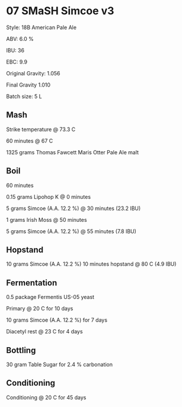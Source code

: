 # 07 SMaSH Simcoe v3

Style: 18B American Pale Ale

ABV: 6.0 %

IBU: 36

EBC: 9.9

Original Gravity: 1.056

Final Gravity 1.010

Batch size: 5 L

## Mash

Strike temperature @ 73.3 C

60 minutes @ 67 C

1325 grams Thomas Fawcett Maris Otter Pale Ale malt

## Boil

60 minutes

0.15 grams Lipohop K @ 0 minutes

5 grams Simcoe (A.A. 12.2 %) @ 30 minutes (23.2 IBU)

1 grams Irish Moss @ 50 minutes

5 grams Simcoe (A.A. 12.2 %) @ 55 minutes (7.8 IBU)

## Hopstand

10 grams Simcoe (A.A. 12.2 %) 10 minutes hopstand @ 80 C (4.9 IBU)

## Fermentation

0.5 package Fermentis US-05 yeast

Primary @ 20 C for 10 days

10 grams Simcoe (A.A. 12.2 %) for 7 days

Diacetyl rest @ 23 C for 4 days

## Bottling

30 gram Table Sugar for 2.4 % carbonation

## Conditioning

Conditioning @ 20 C for 45 days

